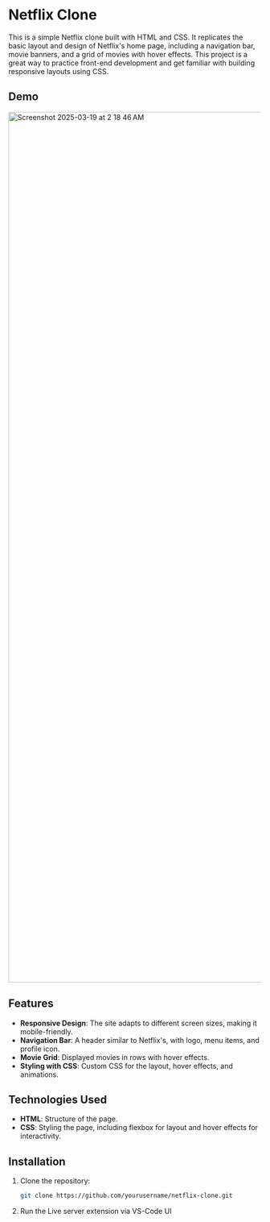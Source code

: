 # Netflix Clone

This is a simple Netflix clone built with HTML and CSS. It replicates the basic layout and design of Netflix's home page, including a navigation bar, movie banners, and a grid of movies with hover effects. This project is a great way to practice front-end development and get familiar with building responsive layouts using CSS.

## Demo

<img width="1728" alt="Screenshot 2025-03-19 at 2 18 46 AM" src="https://github.com/user-attachments/assets/0b0bbdfc-4a81-43a8-965c-70637b855de5" />

## Features

- **Responsive Design**: The site adapts to different screen sizes, making it mobile-friendly.
- **Navigation Bar**: A header similar to Netflix's, with logo, menu items, and profile icon.
- **Movie Grid**: Displayed movies in rows with hover effects.
- **Styling with CSS**: Custom CSS for the layout, hover effects, and animations.

## Technologies Used

- **HTML**: Structure of the page.
- **CSS**: Styling the page, including flexbox for layout and hover effects for interactivity.

## Installation

1. Clone the repository:
   ```bash
   git clone https://github.com/yourusername/netflix-clone.git

2. Run the Live server extension via VS-Code UI
